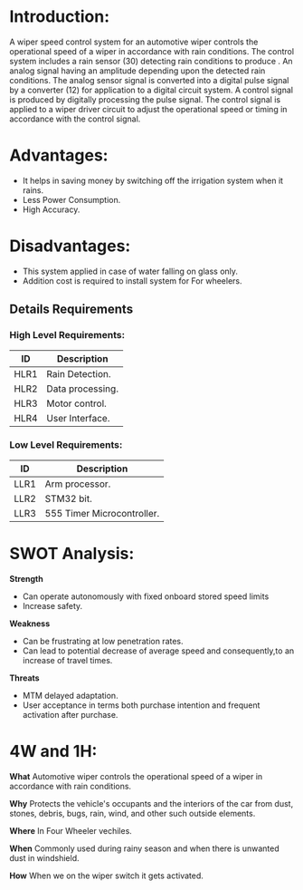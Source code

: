 #   **Introduction:**

A wiper speed control system for an automotive wiper controls the operational speed of a wiper in accordance with rain conditions. The control system includes a rain sensor (30) detecting rain conditions to produce . An analog signal having an amplitude depending upon the detected rain conditions. The analog sensor signal is converted into a digital pulse signal by a converter (12) for application to a digital circuit system. A control signal is produced by digitally processing the pulse signal. The control signal is applied to a wiper driver circuit to adjust the operational speed or timing in accordance with the control signal.


#  **Advantages:**
- It helps in saving money by switching off the irrigation system when it rains.
- Less Power Consumption.
- High Accuracy.

#  **Disadvantages:**
- This system applied in case of water falling on glass only.
- Addition cost is required to install system for For wheelers.


##  Details Requirements
###  High Level Requirements:
| ID | Description |
|------| ------| 
| HLR1 | Rain Detection.
|HLR2  | Data processing.
|HLR3  | Motor control.
|HLR4  | User Interface.

###   Low Level Requirements:
| ID | Description |
|-------|------|
| LLR1 | Arm processor.
| LLR2 | STM32 bit.
| LLR3 | 555 Timer Microcontroller.

# **SWOT Analysis:**
**Strength**
- Can operate autonomously with fixed onboard stored speed limits
- Increase safety.

**Weakness**
- Can be frustrating at low penetration rates.
- Can lead to potential decrease of average speed and consequently,to an increase of travel times.

**Threats**
- MTM delayed adaptation.
- User acceptance in terms both purchase intention and frequent activation after purchase.

# **4W and 1H:**
**What**
Automotive wiper controls the operational speed of a wiper in accordance with rain conditions.

**Why**
Protects the vehicle's occupants and the interiors of the car from dust, stones, debris, bugs, rain, wind, and other such outside elements.

**Where**
In Four Wheeler vechiles.

**When**
Commonly used during rainy season and when there is unwanted dust in windshield.

**How**
When we on the wiper switch it gets activated.
